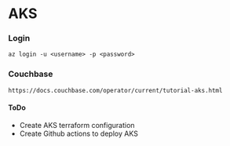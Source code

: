 # AKS

### Login
`az login -u <username> -p <password>`

### Couchbase
`https://docs.couchbase.com/operator/current/tutorial-aks.html`

#### ToDo
* Create AKS terraform configuration
* Create Github actions to deploy AKS